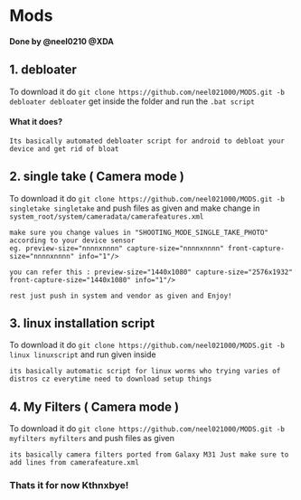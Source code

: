 # Mods

#### Done by @neel0210 @XDA

## 1. debloater

To download it do   ```git clone https://github.com/neel021000/MODS.git -b debloater debloater``` get inside the folder and run the ```.bat script```
#### What it does?
```
Its basically automated debloater script for android to debloat your device and get rid of bloat
```



## 2. single take ( Camera mode ) 
To download it do   ```git clone https://github.com/neel021000/MODS.git -b singletake singletake``` and push files as given and make change
in ```system_root/system/cameradata/camerafeatures.xml```

```
make sure you change values in "SHOOTING_MODE_SINGLE_TAKE_PHOTO" according to your device sensor
eg. preview-size="nnnnxnnnn" capture-size="nnnnxnnnn" front-capture-size="nnnnxnnnn" info="1"/>

you can refer this : preview-size="1440x1080" capture-size="2576x1932" front-capture-size="1440x1080" info="1"/>

rest just push in system and vendor as given and Enjoy!
```

## 3. linux installation script
To download it do   ```git clone https://github.com/neel021000/MODS.git -b linux linuxscript``` and run given inside
```
its basically automatic script for linux worms who trying varies of distros cz everytime need to download setup things
```

## 4. My Filters ( Camera mode )
To download it do   ```git clone https://github.com/neel021000/MODS.git -b myfilters myfilters``` and push files as given
```
its basically camera filters ported from Galaxy M31 Just make sure to add lines from camerafeature.xml
```

### Thats it for now Kthnxbye!
